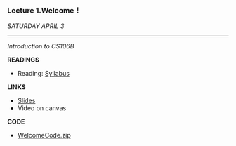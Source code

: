 ### Lecture 1.Welcome！

*SATURDAY APRIL 3*

***

*Introduction to CS106B*

**READINGS**

- Reading: [Syllabus](./Syllabus)

**LINKS**

- [Slides](./Lecture1_slides.md)
- Video on canvas

**CODE**

- [WelcomeCode.zip](./WelcomeCode.zip)